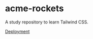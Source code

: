 # acme-rockets
A study repository to learn Tailwind CSS.

[Deployment](https://acme-rockets-dbk5.onrender.com/)
